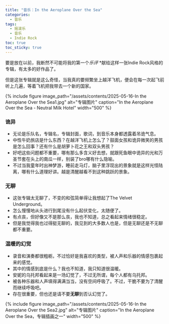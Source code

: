 ```yaml
---
title: "音乐：In the Aeroplane Over the Sea"
categories:
  - 音乐
tags:
  - 摇滚乐
  - 音乐
  - Indie Rock
toc: true
toc_sticky: true  
---
```


要是放在以前，我断然不可能将我的第一个*乐评* *献给这样一张Indie Rock风格的专辑，有太多的好作品了。

但是这张专辑就是这么奇怪，当我真的要频繁坐上越洋飞机，便会在每一次起飞前听上几遍，等着飞机把我带去一个新的国家。

{% include figure 
   image_path="/assets/contents/2025-05-16-In the Aeroplane Over the Sea1.jpg" 
   alt="专辑图片"
   caption="In the Aeroplane Over the Sea - Neutral Milk Hotel" 
   width="500"
%}

### 诡异
* 无论是乐队名，专辑名，专辑封面，歌词，到音乐本身都透露着吊诡气息。
* 中性牛奶旅店是什么东西？在越洋飞机上怎么了？鼓面女孩和诡异微笑的男孩是怎么回事？还有什么是胡萝卜花之王和双头男孩？
* 好吧这些问题都不重要，哪有那么多含义好去想，就跟死鱼眼中诡异的光和万圣节套在头上的南瓜一样，别装了bro哪有什么隐喻。
* 不过当我童年时出神梦游，睡前走马灯，脑子里浮现出的景象就是这样光怪陆离，哪有什么道理好讲。越是清醒越看不到这种跳跃的景象。

### 无聊
* 这张专辑太无聊了，不变的和弦简单得让我想起了The Velvet Underground。
* 怎么慢慢地从头进行到尾没有什么起伏变化，太随便了。
* 有点丧，但好像又不是那么丧，我也不知道，总之看起来情绪很稳定。
* 但是我觉得我也过得挺无聊的，我见到的大多数人也是，但是无聊还是不无聊都不重要。

### 温暖的幻觉
* 录音和演奏都很粗粝，不过恰好是我喜欢的类型，被人声和乐器的情感包裹起来的感觉。
* 其中的情感到底是什么？我也不知道，我只知道很温暖。
* 安妮的乌托邦看起来是一场幻觉了，不过无所谓，每个人都有乌托邦。
* 被各种乐器和人声填得满满当当，没有空间呼吸了。不过，干脆不要为了清醒而继续呼吸吧。
* 存在很重要，但也还是请不要**无聊**到否认幻觉了。

{% include figure 
   image_path="/assets/contents/2025-05-16-In the Aeroplane Over the Sea2.jpg" 
   alt="专辑图片"
   caption="In the Aeroplane Over the Sea，专辑插画之一" 
   width="500"
%}
